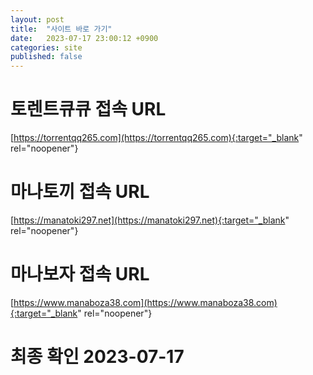 ```yaml
---
layout: post
title:  "사이트 바로 가기"
date:   2023-07-17 23:00:12 +0900
categories: site
published: false
---
```

# 토렌트큐큐 접속 URL
[https://torrentqq265.com](https://torrentqq265.com){:target="_blank" rel="noopener"}

# 마나토끼 접속 URL
[https://manatoki297.net](https://manatoki297.net){:target="_blank" rel="noopener"}

# 마나보자 접속 URL
[https://www.manaboza38.com](https://www.manaboza38.com){:target="_blank" rel="noopener"}

# 최종 확인 2023-07-17

[torrentqq]: https://torrentqq265.com
[manatoki]: https://manatoki297.net
[manaboza]: https://www.manaboza38.com